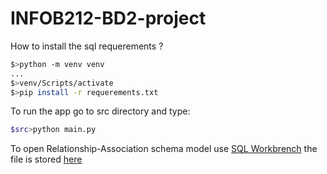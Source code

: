 # INFOB212-BD2-project

How to install the sql requerements ?
```bash
$>python -m venv venv
...
$>venv/Scripts/activate
$>pip install -r requerements.txt

```

To run the app go to src directory and type:
```bash
$src>python main.py
```

To open Relationship-Association schema model use [SQL Workbrench](https://dev.mysql.com/downloads/workbench/) the file is stored [here](./schema/BD2-schema-project-adopte-ton-mort.mwb)

